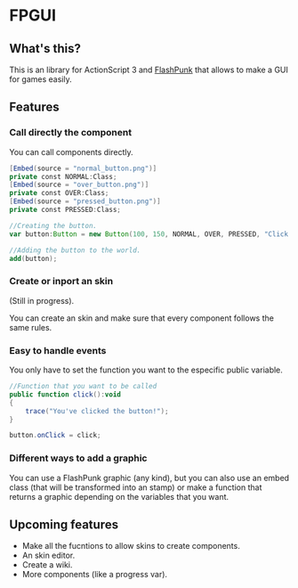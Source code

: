 FPGUI
=====
What's this?
------
This is an library for ActionScript 3 and [FlashPunk] that allows to make a GUI for games easily.

Features
------
### Call directly the component
You can call components directly.

``` actionscript
[Embed(source = "normal_button.png")]
private const NORMAL:Class;
[Embed(source = "over_button.png")]
private const OVER:Class;
[Embed(source = "pressed_button.png")]
private const PRESSED:Class;

//Creating the button.
var button:Button = new Button(100, 150, NORMAL, OVER, PRESSED, "Click me!");

//Adding the button to the world.
add(button);
```

### Create or inport an skin
(Still in progress).

You can create an skin and make sure that every component follows the same rules.

### Easy to handle events
You only have to set the function you want to the especific public variable.

``` actionscript
//Function that you want to be called
public function click():void
{
	trace("You've clicked the button!");
}

button.onClick = click;
```

### Different ways to add a graphic
You can use a FlashPunk graphic (any kind), but you can also use an embed class (that will be transformed into an stamp) or make a function that returns a graphic depending on the variables that you want.

Upcoming features
------
  - Make all the fucntions to allow skins to create components.
  - An skin editor.
  - Create a wiki.
  - More components (like a progress var).


[FlashPunk]:http://useflashpunk.net